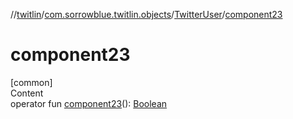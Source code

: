 //[twitlin](../../index.md)/[com.sorrowblue.twitlin.objects](../index.md)/[TwitterUser](index.md)/[component23](component23.md)



# component23  
[common]  
Content  
operator fun [component23](component23.md)(): [Boolean](https://kotlinlang.org/api/latest/jvm/stdlib/kotlin/-boolean/index.html)  



